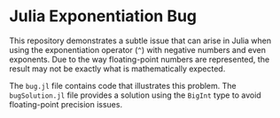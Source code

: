 # Julia Exponentiation Bug

This repository demonstrates a subtle issue that can arise in Julia when using the exponentiation operator (`^`) with negative numbers and even exponents. Due to the way floating-point numbers are represented, the result may not be exactly what is mathematically expected.

The `bug.jl` file contains code that illustrates this problem. The `bugSolution.jl` file provides a solution using the `BigInt` type to avoid floating-point precision issues.
